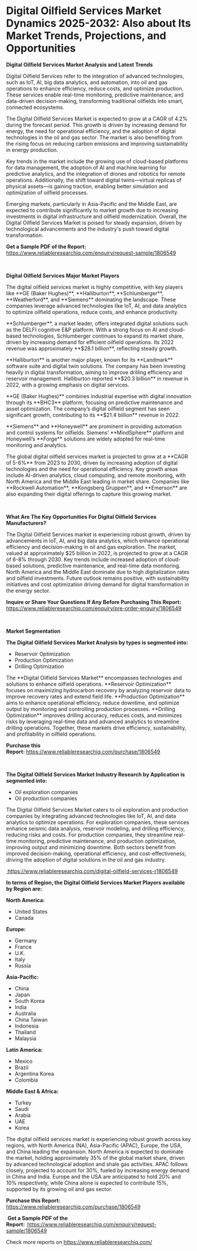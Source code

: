 <p><h1>Digital Oilfield Services Market Dynamics 2025-2032: Also about Its Market Trends, Projections, and Opportunities</h1></p><p><strong>Digital Oilfield Services Market Analysis and Latest Trends</strong></p>
<p><p>Digital Oilfield Services refer to the integration of advanced technologies, such as IoT, AI, big data analytics, and automation, into oil and gas operations to enhance efficiency, reduce costs, and optimize production. These services enable real-time monitoring, predictive maintenance, and data-driven decision-making, transforming traditional oilfields into smart, connected ecosystems.</p><p>The Digital Oilfield Services Market is expected to grow at a CAGR of 4.2% during the forecast period. This growth is driven by increasing demand for energy, the need for operational efficiency, and the adoption of digital technologies in the oil and gas sector. The market is also benefiting from the rising focus on reducing carbon emissions and improving sustainability in energy production.</p><p>Key trends in the market include the growing use of cloud-based platforms for data management, the adoption of AI and machine learning for predictive analytics, and the integration of drones and robotics for remote operations. Additionally, the shift toward digital twins—virtual replicas of physical assets—is gaining traction, enabling better simulation and optimization of oilfield processes.</p><p>Emerging markets, particularly in Asia-Pacific and the Middle East, are expected to contribute significantly to market growth due to increasing investments in digital infrastructure and oilfield modernization. Overall, the Digital Oilfield Services Market is poised for steady expansion, driven by technological advancements and the industry's push toward digital transformation.</p></p>
<p><strong>Get a Sample PDF of the Report:&nbsp;</strong> <a href="https://www.reliableresearchiq.com/enquiry/request-sample/1806549?utm_campaign=1996&utm_medium=2&utm_source=Github&utm_content=ia&utm_term=25012025&utm_id=digital-oilfield-services">https://www.reliableresearchiq.com/enquiry/request-sample/1806549</a></p>
<p>&nbsp;</p>
<p><strong>Digital Oilfield Services Major Market Players</strong></p>
<p><p>The digital oilfield services market is highly competitive, with key players like **GE (Baker Hughes)**, **Halliburton**, **Schlumberger**, **Weatherford**, and **Siemens** dominating the landscape. These companies leverage advanced technologies like IoT, AI, and data analytics to optimize oilfield operations, reduce costs, and enhance productivity.</p><p>**Schlumberger**, a market leader, offers integrated digital solutions such as the DELFI cognitive E&P platform. With a strong focus on AI and cloud-based technologies, Schlumberger continues to expand its market share, driven by increasing demand for efficient oilfield operations. Its 2022 revenue was approximately **$28.1 billion**, reflecting steady growth.</p><p>**Halliburton** is another major player, known for its **Landmark** software suite and digital twin solutions. The company has been investing heavily in digital transformation, aiming to improve drilling efficiency and reservoir management. Halliburton reported **$20.3 billion** in revenue in 2022, with a growing emphasis on digital services.</p><p>**GE (Baker Hughes)** combines industrial expertise with digital innovation through its **BHC3** platform, focusing on predictive maintenance and asset optimization. The company’s digital oilfield segment has seen significant growth, contributing to its **$21.4 billion** revenue in 2022.</p><p>**Siemens** and **Honeywell** are prominent in providing automation and control systems for oilfields. Siemens’ **MindSphere** platform and Honeywell’s **Forge** solutions are widely adopted for real-time monitoring and analytics.</p><p>The global digital oilfield services market is projected to grow at a **CAGR of 5-6%** from 2023 to 2030, driven by increasing adoption of digital technologies and the need for operational efficiency. Key growth areas include AI-driven analytics, cloud computing, and remote monitoring, with North America and the Middle East leading in market share. Companies like **Rockwell Automation**, **Kongsberg Gruppen**, and **Emerson** are also expanding their digital offerings to capture this growing market.</p></p>
<p>&nbsp;</p>
<p><strong>What Are The Key Opportunities For Digital Oilfield Services Manufacturers?</strong></p>
<p><p>The Digital Oilfield Services market is experiencing robust growth, driven by advancements in IoT, AI, and big data analytics, which enhance operational efficiency and decision-making in oil and gas exploration. The market, valued at approximately $25 billion in 2022, is projected to grow at a CAGR of 6-8% through 2030. Key trends include increased adoption of cloud-based solutions, predictive maintenance, and real-time data monitoring. North America and the Middle East dominate due to high digitalization rates and oilfield investments. Future outlook remains positive, with sustainability initiatives and cost optimization driving demand for digital transformation in the energy sector.</p></p>
<p><strong>Inquire or Share Your Questions If Any Before Purchasing This Report:</strong> <a href="https://www.reliableresearchiq.com/enquiry/pre-order-enquiry/1806549?utm_campaign=1996&utm_medium=2&utm_source=Github&utm_content=ia&utm_term=25012025&utm_id=digital-oilfield-services">https://www.reliableresearchiq.com/enquiry/pre-order-enquiry/1806549</a></p>
<p>&nbsp;</p>
<p><strong>Market Segmentation</strong></p>
<p><strong>The Digital Oilfield Services Market Analysis by types is segmented into:</strong></p>
<p><ul><li>Reservoir Optimization</li><li>Production Optimization</li><li>Drilling Optimization</li></ul></p>
<p><p>The **Digital Oilfield Services Market** encompasses technologies and solutions to enhance oilfield operations. **Reservoir Optimization** focuses on maximizing hydrocarbon recovery by analyzing reservoir data to improve recovery rates and extend field life. **Production Optimization** aims to enhance operational efficiency, reduce downtime, and optimize output by monitoring and controlling production processes. **Drilling Optimization** improves drilling accuracy, reduces costs, and minimizes risks by leveraging real-time data and advanced analytics to streamline drilling operations. Together, these markets drive efficiency, sustainability, and profitability in oilfield operations.</p></p>
<p><strong>Purchase this Report:&nbsp;</strong><a href="https://www.reliableresearchiq.com/purchase/1806549?utm_campaign=1996&utm_medium=2&utm_source=Github&utm_content=ia&utm_term=25012025&utm_id=digital-oilfield-services">https://www.reliableresearchiq.com/purchase/1806549</a></p>
<p>&nbsp;</p>
<p><strong>The Digital Oilfield Services Market Industry Research by Application is segmented into:</strong></p>
<p><ul><li>Oil exploration companies</li><li>Oil production companies</li></ul></p>
<p><p>The Digital Oilfield Services Market caters to oil exploration and production companies by integrating advanced technologies like IoT, AI, and data analytics to optimize operations. For exploration companies, these services enhance seismic data analysis, reservoir modeling, and drilling efficiency, reducing risks and costs. For production companies, they streamline real-time monitoring, predictive maintenance, and production optimization, improving output and minimizing downtime. Both sectors benefit from improved decision-making, operational efficiency, and cost-effectiveness, driving the adoption of digital solutions in the oil and gas industry.</p></p>
<p><a href="https://www.reliableresearchiq.com/digital-oilfield-services-r1806549?utm_campaign=1996&utm_medium=2&utm_source=Github&utm_content=ia&utm_term=25012025&utm_id=digital-oilfield-services">&nbsp;https://www.reliableresearchiq.com/digital-oilfield-services-r1806549</a></p>
<p><strong>In terms of Region, the Digital Oilfield Services Market Players available by Region are:</strong></p>
<p>
    <p> <strong> North America: </strong>
        <ul>
            <li>United States</li>
            <li>Canada</li>
        </ul>
        </p> 
    <p> <strong> Europe: </strong>
        <ul>
            <li>Germany</li>
            <li>France</li>
            <li>U.K.</li>
            <li>Italy</li>
            <li>Russia</li>
        </ul>
        </p> 
    <p> <strong> Asia-Pacific: </strong>
        <ul>
            <li>China</li>
            <li>Japan</li>
            <li>South Korea</li>
            <li>India</li>
            <li>Australia</li>
            <li>China Taiwan</li>
            <li>Indonesia</li>
            <li>Thailand</li>
            <li>Malaysia</li>
        </ul>
        </p> 
    <p> <strong> Latin America: </strong>
        <ul>
            <li>Mexico</li>
            <li>Brazil</li>
            <li>Argentina Korea</li>
            <li>Colombia</li>
        </ul>
        </p> 
    <p> <strong> Middle East & Africa: </strong>
        <ul>
            <li>Turkey</li>
            <li>Saudi</li>
            <li>Arabia</li>
            <li>UAE</li>
            <li>Korea</li>
        </ul>
    </p>
    </p>
<p><p>The digital oilfield services market is experiencing robust growth across key regions, with North America (NA), Asia-Pacific (APAC), Europe, the USA, and China leading the expansion. North America is expected to dominate the market, holding approximately 35% of the global market share, driven by advanced technological adoption and shale gas activities. APAC follows closely, projected to account for 30%, fueled by increasing energy demand in China and India. Europe and the USA are anticipated to hold 20% and 10% respectively, while China alone is expected to contribute 15%, supported by its growing oil and gas sector.</p></p>
<p><strong>Purchase this Report: </strong><a href="https://www.reliableresearchiq.com/purchase/1806549?utm_campaign=1996&utm_medium=2&utm_source=Github&utm_content=ia&utm_term=25012025&utm_id=digital-oilfield-services">https://www.reliableresearchiq.com/purchase/1806549</a></p>
<p>&nbsp;<strong>Get a Sample PDF of the Report:&nbsp;&nbsp;</strong><a href="https://www.reliableresearchiq.com/enquiry/request-sample/1806549?utm_campaign=1996&utm_medium=2&utm_source=Github&utm_content=ia&utm_term=25012025&utm_id=digital-oilfield-services">https://www.reliableresearchiq.com/enquiry/request-sample/1806549</a></p>
<p><strong></strong></p>
<p>Check more reports on <a href="https://www.reliableresearchiq.com/?utm_campaign=1996&utm_medium=2&utm_source=Github&utm_content=ia&utm_term=25012025&utm_id=digital-oilfield-services">https://www.reliableresearchiq.com/</a></p>